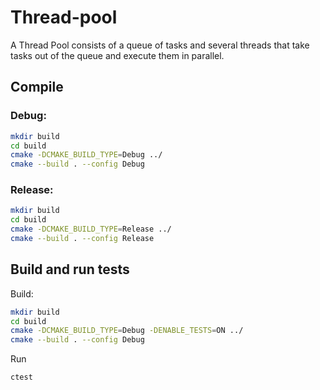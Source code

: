 # Thread-pool

A Thread Pool consists of a queue of tasks and several threads
that take tasks out of the queue and execute them in parallel.

## Compile

### Debug:
```bash
mkdir build
cd build
cmake -DCMAKE_BUILD_TYPE=Debug ../
cmake --build . --config Debug
```

### Release:
```bash
mkdir build
cd build
cmake -DCMAKE_BUILD_TYPE=Release ../
cmake --build . --config Release
```

## Build and run tests

Build:
```bash
mkdir build
cd build
cmake -DCMAKE_BUILD_TYPE=Debug -DENABLE_TESTS=ON ../
cmake --build . --config Debug
```

Run
```
ctest
```